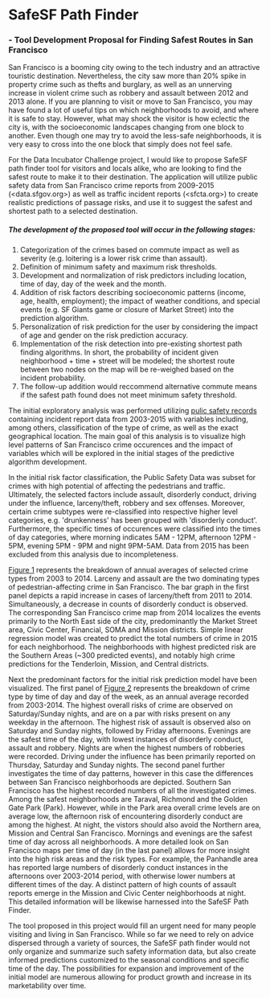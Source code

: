 # SafeSF Path Finder 
### - Tool Development Proposal for Finding Safest Routes in San Francisco

San Francisco is a booming city owing to the tech industry and an attractive touristic destination. Nevertheless, the city saw more than 20% spike in property crime such as thefts and burglary, as well as an unnerving increase in violent crime such as robbery and assault between 2012 and 2013 alone. If you are planning to visit or move to San Francisco, you may have found a lot of useful tips on which neighborhoods to avoid, and where it is safe to stay. However, what may shock the visitor is how eclectic the city is, with the socioeconomic landscapes changing from one block to another. Even though one may try to avoid the less-safe neighborhoods, it is very easy to cross into the one block that simply does not feel safe.

For the Data Incubator Challenge project, I would like to propose SafeSF path finder tool for visitors and locals alike, who are looking to find the safest route to make it to their destination. The application will utilize public safety data from San Francisco crime reports from 2009-2015 (<data.sfgov.org>) as well as traffic incident reports (<sfcta.org>) to create realistic predictions of passage risks, and use it to suggest the safest and shortest path to a selected destination. 

##### The development of the proposed tool will occur in the following stages:

1. Categorization of the crimes based on commute impact as well as severity (e.g. loitering is a lower risk crime than assault).
2. Definition of minimum safety and maximum risk thresholds.
3. Development and normalization of risk predictors including location, time of day, day of the week and the month. 
4. Addition of risk factors describing socioeconomic patterns (income, age, health, employment); the impact of weather conditions, and special events (e.g. SF Giants game or closure of Market Street) into the prediction algorithm.
5. Personalization of risk prediction for the user by considering the impact of age and gender on the risk prediction accuracy.
6. Implementation of the risk detection into pre-existing shortest path finding algorithms. In short, the probability of incident given neighborhood + time + street will be modeled; the shortest route between two nodes on the map will be re-weighed based on the incident probability.
7. The follow-up addition would reccommend alternative commute means if the safest path found does not meet minimum safety threshold.

The initial exploratory analysis was performed utilizing [pulic safety records](https://data.sfgov.org/Public-Safety/Map-Crime-Incidents-from-1-Jan-2003/gxxq-x39z) containing incident report data from 2003-2015 with variables including, among others, classification of the type of crime, as well as the exact geographical location. The main goal of this analysis is to visualize high level patterns of San Francisco crime occurences and the impact of variables which will be explored in the initial stages of the predictive algorithm development.

In the initial risk factor classification, the Public Safety Data was subset for crimes with high potential of affecting the pedestrians and traffic. Ultimately, the selected factors include assault, disorderly conduct, driving under the influence, larceny/theft, robbery and sex offenses. Moreover, certain crime subtypes were re-classified into respective higher level categories, e.g. 'drunkenness' has been grouped with 'disorderly conduct'. Furthermore, the specific times of occurences were classified into the times of day categories, where morning indicates 5AM - 12PM, afternoon 12PM - 5PM, evening 5PM - 9PM and night 9PM-5AM. Data from 2015 has been excluded from this analysis due to incompleteness.

[Figure 1](https://github.com/aolow/SafeSFMap/blob/master/Fig1.pdf) represents the breakdown of annual averages of selected crime types from 2003 to 2014. Larceny and assault are the two dominating types of pedestrian-affecting crime in San Francisco. The bar graph in the first panel depicts a rapid increase in cases of larceny/theft from 2011 to 2014. Simultaneously, a decrease in counts of disorderly conduct is observed. The corresponding San Francisco crime map from 2014 localizes the events primarily to the North East side of the city, predominantly the Market Street area, Civic Center, Financial, SOMA and Mission districts. Simple linear regression model was created to predict the total numbers of crime in 2015 for each neighborhood. The neighborhoods with highest predicted risk are the Southern Areas (~300 predicted events), and notably high crime predictions for the Tenderloin, Mission, and Central districts. 

Next the predominant factors for the initial risk prediction model have been visualized. The first panel of [Figure 2](https://github.com/aolow/SafeSFMap/blob/master/Fig2.pdf) represents the breakdown of crime type by time of day and day of the week, as an annual average recorded from 2003-2014. The highest overall risks of crime are observed on Saturday/Sunday nights, and are on a par with risks present on any weekday in the afternoon. The highest risk of assault is observed also on Saturday and Sunday nights, followed by Friday afternoons. Evenings are the safest time of the day, with lowest instances of disorderly conduct, assault and robbery. Nights are when the highest numbers of robberies were recorded. Driving under the influence has been primarily reported on Thursday, Saturday and Sunday nights. The second panel further investigates the time of day patterns, however in this case the differences between San Francisco neighborhoods are depicted. Southern San Francisco has the highest recorded numbers of all the investigated crimes. Among the safest neighborhoods are Taraval, Richmond and the Golden Gate Park (Park). However, while in the Park area overall crime levels are on average low, the afternoon risk of encountering disorderly conduct are among the highest. At night, the vistors should also avoid the Northern area, Mission and Central San Francisco. Mornings and evenings are the safest time of day across all neighborhoods. A more detailed look on San Francisco maps per time of day (in the last panel) allows for more insight into the high risk areas and the risk types. For example, the Panhandle area has reported large numbers of disorderly conduct instances in the afternoons over 2003-2014 period, with otherwise lower numbers at different times of the day. A distinct pattern of high counts of assault reports emerge in the Mission and Civic Center neighborhoods at night. This detailed information will be likewise harnessed into the SafeSF Path Finder.

The tool proposed in this project would fill an urgent need for many people visiting and living in San Francisco. While so far we need to rely on advice dispersed through a variety of sources, the SafeSF path finder would not only organize and summarize such safety information data, but also create informed predictions customized to the seasonal conditions and specific time of the day. The possibilities for expansion and improvement of the initial model are numerous allowing for product growth and increase in its marketability over time.


